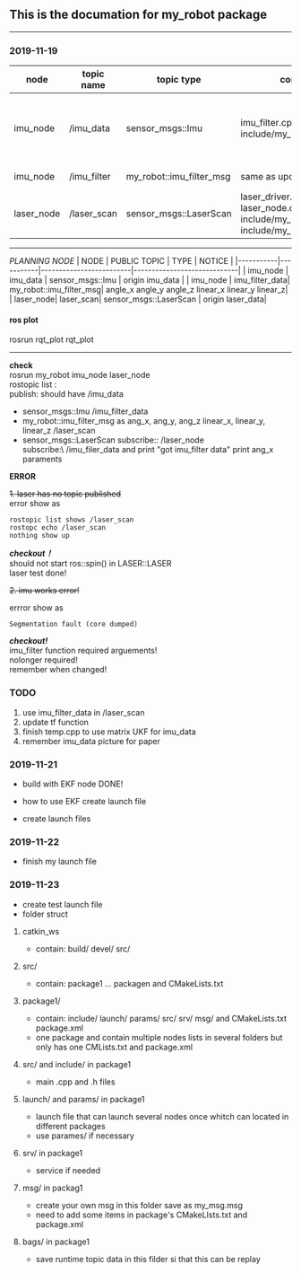 ## This is the documation for my_robot package
-------------------------

### 2019-11-19

|node | topic name| topic type |contain files|discription|
|---------|---------|------------|---------|---------|
|imu_node | /imu_data | sensor_msgs::Imu |imu_filter.cpp include/my_robot/imu_filter.h | imu driver and puslish imu_Data without UKF |
|imu_node| /imu_filter | my_robot::imu_filter_msg | same as upon | imu_data filtered|
|laser_node | /laser_scan | sensor_msgs::LaserScan |laser_driver.cpp laser_node.cpp include/my_robot/laser_driver.h include/my_robot/laser_node.h|laser driver and publish laser_Scan |

--------------------------
*PLANNING NODE*
|   NODE    | PUBLIC TOPIC |           TYPE          |            NOTICE           |
|-----------|-----------|-------------------------|-----------------------------|
|  imu_node |  imu_data |    sensor_msgs::Imu     |    origin imu_data   |
|  imu_node | imu_filter_data| my_robot::imu_filter_msg| angle_x angle_y angle_z linear_x linear_y linear_z|
| laser_node| laser_scan|  sensor_msgs::LaserScan | origin laser_data|

#### ros plot
rosrun rqt_plot rqt_plot

--------------------------
**check** \
rosrun my_robot imu_node laser_node\
rostopic list : \
    publish: should have /imu_data
- sensor_msgs::Imu
            /imu_filter_data  
- my_robot::imu_filter_msg as ang_x, ang_y, ang_z linear_x, linear_y, linear_z
    /laser_scan 
- sensor_msgs::LaserScan
    subscribe:: /laser_node \
    subscribe:\ /imu_filer_data and print "got imu_filter data" print ang_x paraments


**ERROR**

~~1. laser has no topic published~~ \
error show as
```
rostopic list shows /laser_scan
rostopc echo /laser_scan
nothing show up
```
***checkout！*** \
 should not start ros::spin() in LASER::LASER \
laser test done!

~~2. imu works error!~~

errror show as 
```
Segmentation fault (core dumped) 
```
***checkout!*** \
imu_filter function required arguements!\
nolonger required! \
remember when changed!

### TODO
1. use imu_filter_data in /laser_scan
2. update tf function 
3. finish temp.cpp to use matrix UKF for imu_data
4. remember imu_data picture for paper


### 2019-11-21
- build with EKF node
    DONE!
- how to use EKF
    create launch file

- create launch files


### 2019-11-22
- finish my launch file

### 2019-11-23
- create test launch file
- folder struct
1. catkin_ws 
    - contain: build/ devel/ src/
2. src/ 
    - contain: package1 ... packagen and CMakeLists.txt
3. package1/ 
    - contain: include/ launch/ params/ src/ srv/ msg/ and CMakeLists.txt package.xml 
    - one package and contain multiple nodes lists in several folders but only has one CMLists.txt and package.xml 

4. src/ and include/ in package1 
    - main .cpp and .h files

5. launch/ and params/ in package1
    - launch file that can launch several nodes once whitch can located in different packages
    - use parames/ if necessary
6. srv/ in package1
    - service if needed
7. msg/ in packag1
    - create your own msg in this folder save as my_msg.msg
    - need to add some items in package's CMakeLIsts.txt and package.xml
8. bags/ in package1
    - save runtime topic data in this filder si that this can be replay


